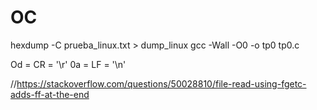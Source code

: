 # OC

hexdump -C prueba_linux.txt > dump_linux
gcc -Wall -O0 -o tp0 tp0.c

Od = CR = '\r'
0a = LF = '\n'

//https://stackoverflow.com/questions/50028810/file-read-using-fgetc-adds-ff-at-the-end
